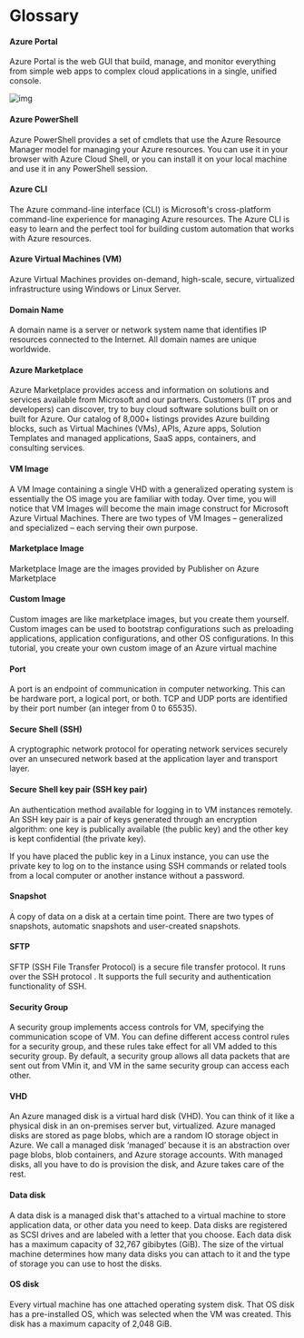 # Glossary

#### Azure Portal

Azure Portal is the web GUI that build, manage, and monitor everything from simple web apps to complex cloud applications in a single, unified console.

![img](https://libs.websoft9.com/Websoft9/DocsPicture/en/azure/azure-portal-websoft9.png)



#### Azure PowerShell

Azure PowerShell provides a set of cmdlets that use the Azure Resource Manager model for managing your Azure resources. You can use it in your browser with Azure Cloud Shell, or you can install it on your local machine and use it in any PowerShell session.

#### Azure CLI

The Azure command-line interface (CLI) is Microsoft's cross-platform command-line experience for managing Azure resources. The Azure CLI is easy to learn and the perfect tool for building custom automation that works with Azure resources.

#### Azure Virtual Machines (VM)

Azure Virtual Machines provides on-demand, high-scale, secure, virtualized infrastructure using Windows or Linux Server.

#### Domain Name

A domain name is a server or network system name that identifies IP resources connected to the Internet. All domain names are unique worldwide.

#### Azure Marketplace

Azure Marketplace provides access and information on solutions and services available from Microsoft and our partners. Customers (IT pros and developers) can discover, try to buy cloud software solutions built on or built for Azure. Our catalog of 8,000+ listings provides Azure building blocks, such as Virtual Machines (VMs), APIs, Azure apps, Solution Templates and managed applications, SaaS apps, containers, and consulting services.

#### VM Image

A VM Image containing a single VHD with a generalized operating system is essentially the OS image you are familiar with today. Over time, you will notice that VM Images will become the main image construct for Microsoft Azure Virtual Machines. There are two types of VM Images – generalized and specialized – each serving their own purpose.

#### Marketplace Image

Marketplace Image are the images provided by Publisher on Azure Marketplace

#### Custom Image

Custom images are like marketplace images, but you create them yourself. Custom images can be used to bootstrap configurations such as preloading applications, application configurations, and other OS configurations. In this tutorial, you create your own custom image of an Azure virtual machine

#### Port

A port is an endpoint of communication in computer networking. This can be hardware port, a logical port, or both. TCP and UDP ports are identified by their port number (an integer from 0 to 65535).

#### Secure Shell (SSH)

A cryptographic network protocol for operating network services securely over an unsecured network based at the application layer and transport layer.

#### Secure Shell key pair (SSH key pair)

An authentication method available for logging in to VM instances remotely. An SSH key pair is a pair of keys generated through an encryption algorithm: one key is publically available (the public key) and the other key is kept confidential (the private key).

If you have placed the public key in a Linux instance, you can use the private key to log on to the instance using SSH commands or related tools from a local computer or another instance without a password.

#### Snapshot

A copy of data on a disk at a certain time point. There are two types of snapshots, automatic snapshots and user-created snapshots.

#### SFTP

SFTP (SSH File Transfer Protocol) is a secure file transfer protocol. It runs over the SSH protocol . It supports the full security and authentication functionality of SSH.

#### Security Group

A security group implements access controls for VM, specifying the communication scope of VM. You can define different access control rules for a security group, and these rules take effect for all VM added to this security group. By default, a security group allows all data packets that are sent out from VMin it, and VM in the same security group can access each other.

#### VHD

An Azure managed disk is a virtual hard disk (VHD). You can think of it like a physical disk in an on-premises server but, virtualized. Azure managed disks are stored as page blobs, which are a random IO storage object in Azure. We call a managed disk ‘managed’ because it is an abstraction over page blobs, blob containers, and Azure storage accounts. With managed disks, all you have to do is provision the disk, and Azure takes care of the rest.

#### Data disk

A data disk is a managed disk that's attached to a virtual machine to store application data, or other data you need to keep. Data disks are registered as SCSI drives and are labeled with a letter that you choose. Each data disk has a maximum capacity of 32,767 gibibytes (GiB). The size of the virtual machine determines how many data disks you can attach to it and the type of storage you can use to host the disks.

#### OS disk

Every virtual machine has one attached operating system disk. That OS disk has a pre-installed OS, which was selected when the VM was created. This disk has a maximum capacity of 2,048 GiB.
